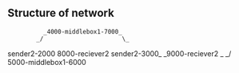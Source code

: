 Structure of network
--------------------

			  _4000-middlebox1-7000_
			_/	  				    \_
sender2-2000						  8000-reciever2 
sender2-3000_						 _9000-reciever2
			 \_					   _/	
			   5000-middlebox1-6000
			
